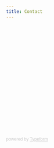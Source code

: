 ```yaml
---
title: Contact
---
```


<div class="typeform-widget" data-url="https://aet1.typeform.com/to/vQZfW3" data-transparency="100" data-hide-headers=true data-hide-footer=true style="width: 100%; height: 300px;" > </div> <script> (function() { var qs,js,q,s,d=document, gi=d.getElementById, ce=d.createElement, gt=d.getElementsByTagName, id="typef_orm", b="https://embed.typeform.com/"; if(!gi.call(d,id)) { js=ce.call(d,"script"); js.id=id; js.src=b+"embed.js"; q=gt.call(d,"script")[0]; q.parentNode.insertBefore(js,q) } })() </script> <div style="font-family: Sans-Serif;font-size: 12px;color: #999;opacity: 0.5; padding-top: 5px;" > powered by <a href="https://www.typeform.com/examples/forms/contact-form-template/?utm_campaign=vQZfW3&utm_source=typeform.com-9073741-Basic&utm_medium=typeform&utm_content=typeform-embedded-contactform&utm_term=EN" style="color: #999" target="_blank">Typeform</a> </div>
